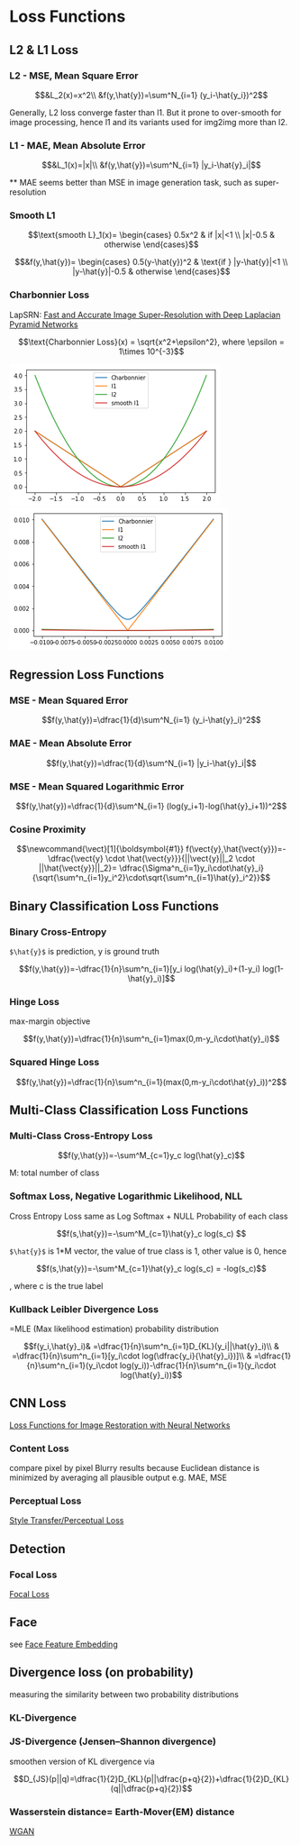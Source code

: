# Loss Functions
## L2 & L1 Loss
### L2 - MSE, Mean Square Error
```math
&L_2(x)=x^2\\
&f(y,\hat{y})=\sum^N_{i=1} (y_i-\hat{y_i})^2
```
Generally, L2 loss converge faster than l1. But it prone to over-smooth for image processing, hence l1 and its variants used for img2img more than l2.
### L1 - MAE, Mean Absolute Error
```math
&L_1(x)=|x|\\
&f(y,\hat{y})=\sum^N_{i=1} |y_i-\hat{y}_i|
```
** MAE seems better than MSE in image generation task, such as super-resolution
### Smooth L1
```math
\text{smooth L}_1(x)=
\begin{cases}
0.5x^2   & if |x|<1 \\
|x|-0.5  & otherwise
\end{cases}
```
```math
&f(y,\hat{y})=
\begin{cases}
0.5(y-\hat{y})^2   & \text{if } |y-\hat{y}|<1 \\
|y-\hat{y}|-0.5    & otherwise
\end{cases}
```
### Charbonnier Loss
LapSRN: [Fast and Accurate Image Super-Resolution with Deep Laplacian Pyramid Networks](http://xxx.itp.ac.cn/pdf/1710.01992)
```math
\text{Charbonnier Loss}(x) = \sqrt{x^2+\epsilon^2}, where \epsilon = 1\times 10^{-3}
```
![small_img](img/loss_l1_l2_cb.png) ![small_img](img/loss_l1_l2_cb_0_001.png)

## Regression Loss Functions
### MSE - Mean Squared Error
```math
f(y,\hat{y})=\dfrac{1}{d}\sum^N_{i=1} (y_i-\hat{y}_i)^2
```
### MAE - Mean Absolute Error
```math
f(y,\hat{y})=\dfrac{1}{d}\sum^N_{i=1} |y_i-\hat{y}_i|
```
### MSE - Mean Squared Logarithmic Error
```math
f(y,\hat{y})=\dfrac{1}{d}\sum^N_{i=1} (log(y_i+1)-log(\hat{y}_i+1))^2
```
### Cosine Proximity
```math
\newcommand{\vect}[1]{\boldsymbol{#1}}
f(\vect{y},\hat{\vect{y}})=-\dfrac{\vect{y} \cdot \hat{\vect{y}}}{||\vect{y}||_2 \cdot ||\hat{\vect{y}}||_2}= \dfrac{\Sigma^n_{i=1}y_i\cdot\hat{y}_i}{\sqrt{\sum^n_{i=1}y_i^2}\cdot\sqrt{\sum^n_{i=1}\hat{y}_i^2}}
```

## Binary Classification Loss Functions
### Binary Cross-Entropy
`$\hat{y}$` is prediction, y is ground truth
```math
f(y,\hat{y})=-\dfrac{1}{n}\sum^n_{i=1}[y_i log(\hat{y}_i)+(1-y_i) log(1-\hat{y}_i)]
```
### Hinge Loss
max-margin objective
```math
f(y,\hat{y})=\dfrac{1}{n}\sum^n_{i=1}max(0,m-y_i\cdot\hat{y}_i)
```
### Squared Hinge Loss
```math
f(y,\hat{y})=\dfrac{1}{n}\sum^n_{i=1}(max(0,m-y_i\cdot\hat{y}_i))^2
```

## Multi-Class Classification Loss Functions
### Multi-Class Cross-Entropy Loss
```math
f(y,\hat{y})=-\sum^M_{c=1}y_c log(\hat{y}_c)
```
M: total number of class
### Softmax Loss, Negative Logarithmic Likelihood, NLL
Cross Entropy Loss same as Log Softmax + NULL
Probability of each class
```math
f(s,\hat{y})=-\sum^M_{c=1}\hat{y}_c log(s_c) 
```
`$\hat{y}$` is 1*M vector, the value of true class is 1, other value is 0, hence
```math
f(s,\hat{y})=-\sum^M_{c=1}\hat{y}_c log(s_c) = -log(s_c)
```
, where c is the true label
### Kullback Leibler Divergence Loss
=MLE (Max likelihood estimation)
probability distribution
```math
f(y_i,\hat{y}_i)& =\dfrac{1}{n}\sum^n_{i=1}D_{KL}(y_i||\hat{y}_i)\\
                & =\dfrac{1}{n}\sum^n_{i=1}[y_i\cdot log(\dfrac{y_i}{\hat{y}_i})]\\
                & =\dfrac{1}{n}\sum^n_{i=1}(y_i\cdot log(y_i))-\dfrac{1}{n}\sum^n_{i=1}(y_i\cdot log(\hat{y}_i))
```

## CNN Loss
[Loss Functions for Image Restoration with Neural Networks](https://arxiv.org/pdf/1511.08861.pdf)
### Content Loss
compare pixel by pixel
Blurry results because Euclidean distance is minimized by averaging all plausible output
e.g. MAE, MSE
### Perceptual Loss
[Style Transfer/Perceptual Loss](/CNN/img2img/style_transfer.html#perceptual-loss-eccv-2016)

## Detection
### Focal Loss
[Focal Loss](/CNN/object_detection/focal_loss.md)  

## Face
see [Face Feature Embedding](/CNN/object_detection/face.html#face-feature-embedding)

## Divergence loss (on probability)
measuring the similarity between two probability distributions
### KL-Divergence
### JS-Divergence (Jensen–Shannon divergence)
smoothen version of KL divergence via 
```math
D_{JS}(p||q)=\dfrac{1}{2}D_{KL}(p||\dfrac{p+q}{2})+\dfrac{1}{2}D_{KL}(q||\dfrac{p+q}{2})
```
### Wasserstein distance= Earth-Mover(EM) distance
[WGAN](/GAN.html#wgan-icml-2017)

